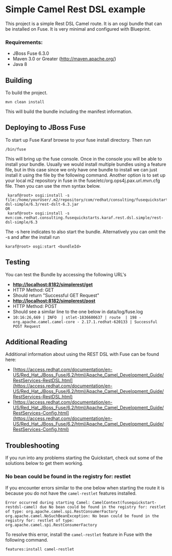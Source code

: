 Simple Camel Rest DSL example
====================================
This project is a simple Rest DSL Camel route. It is an osgi bundle that can be installed on 
Fuse. It is very minimal and configured with Blueprint. 

### Requirements:
 * JBoss Fuse 6.3.0 
 * Maven 3.0 or Greater (http://maven.apache.org/)
 * Java 8

Building
--------

To build the project. 

	mvn clean install

This will build the bundle including the manifest information. 

Deploying to JBoss Fuse
-----------------------

To start up Fuse Karaf browse to your fuse install directory. Then run
 
	/bin/fuse

This will bring up the fuse console.  Once in the console you will be able to install your bundle.
Usually we would install multiple bundles using a feature file, but in this case since we only have one 
bundle to install we can just install it using the file by the following command. Another option is to set up
your local m2 repository in fuse in the fuse/etc/org.ops4j.pax.url.mvn.cfg file.  Then you can use the 
mvn syntax below.

	 karaf@root> osgi:install -s file:/home/yourUser/.m2/repository/com/redhat/consulting/fusequickstarts/karaf/rest-dsl-simple/6.3/rest-dslt-6.3.jar
    OR
	 karaf@root> osgi:install -s mvn:com.redhat.consulting.fusequickstarts.karaf.rest.dsl.simple/rest-dsl-simple/6.3

The -s here indicates to also start the bundle.  Alternatively you can omit the -s and after the install run

	karaf@root> osgi:start <bundleId>

Testing
-----------------------
You can test the Bundle by accessing the following URL's

* **[http://localhost:8182/simplerest/get](http://localhost:8182/simplerest/get)**
 * HTTP Method: GET
 * Should return "Successful GET Request"
* **[http://localhost:8182/simplerest/post](http://localhost:8182/simplerest/post)**
 * HTTP Method: POST
 * Should see a similar line to the one below in data/log/fuse.log
  * `10:16:26,669 | INFO  | stlet-1836600637 | route  | 198 - org.apache.camel.camel-core - 2.17.1.redhat-620133 | Successful POST Request`

Additional Reading
-----------------------
Additional information about using the REST DSL with Fuse can be found here:

- [https://access.redhat.com/documentation/en-US/Red_Hat_JBoss_Fuse/6.2/html/Apache_Camel_Development_Guide/RestServices-RestDSL.html](https://access.redhat.com/documentation/en-US/Red_Hat_JBoss_Fuse/6.2/html/Apache_Camel_Development_Guide/RestServices-RestDSL.html)
- [https://access.redhat.com/documentation/en-US/Red_Hat_JBoss_Fuse/6.2/html/Apache_Camel_Development_Guide/RestServices-Config.html](https://access.redhat.com/documentation/en-US/Red_Hat_JBoss_Fuse/6.2/html/Apache_Camel_Development_Guide/RestServices-Config.html)

Troubleshooting
-----------------------
If you run into any problems starting the Quickstart, check out some of the solutions below to get them working.

### No bean could be found in the registry for: restlet
If you encounter errors similar to the one below when starting the route it is because you do not have the `camel-restlet` features installed.

	Error occurred during starting Camel: CamelContext(fusequickstart-restdsl-camel) due No bean could be found in the registry for: restlet of type: org.apache.camel.spi.RestConsumerFactory
	org.apache.camel.NoSuchBeanException: No bean could be found in the registry for: restlet of type: org.apache.camel.spi.RestConsumerFactory

To resolve this error, install the `camel-restlet` feature in Fuse with the following command.

	features:install camel-restlet
